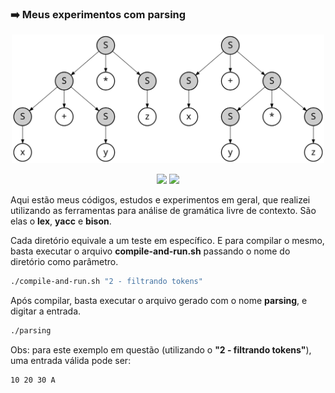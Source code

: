### :arrow_right: Meus experimentos com parsing

<p align='center'>
    <img src="extras/Parse_Tree_Derivations.svg" width="500" >
</p>

<p align="center">
    <img src="https://img.shields.io/github/languages/count/melchisedech333/lex-yacc-experiments?style=for-the-badge" >
    <img src="https://img.shields.io/github/repo-size/melchisedech333/lex-yacc-experiments?style=for-the-badge" >
</p>

Aqui estão meus códigos, estudos e experimentos em geral, que realizei utilizando as ferramentas para análise de gramática livre de contexto. São elas o <b>lex</b>, <b>yacc</b> e <b>bison</b>.

Cada diretório equivale a um teste em específico. E para compilar o mesmo, basta executar o arquivo <b>compile-and-run.sh</b> passando o nome do diretório como parâmetro.

```bash
./compile-and-run.sh "2 - filtrando tokens"
```

Após compilar, basta executar o arquivo gerado com o nome <b>parsing</b>, e digitar a entrada.

```bash
./parsing
```

Obs: para este exemplo em questão (utilizando o <b>"2 - filtrando tokens"</b>), uma entrada válida pode ser:

```
10 20 30 A
```


